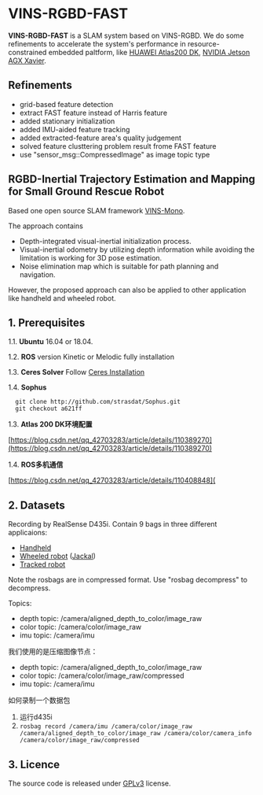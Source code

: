 # VINS-RGBD-FAST

**VINS-RGBD-FAST** is a SLAM system based on VINS-RGBD. We do some refinements to accelerate the system's performance in resource-constrained embedded paltform, like [HUAWEI Atlas200 DK](https://e.huawei.com/en/products/cloud-computing-dc/atlas/atlas-200), [NVIDIA Jetson AGX Xavier](https://www.nvidia.com/en-us/autonomous-machines/embedded-systems/jetson-agx-xavier/).

## Refinements
* grid-based feature detection
* extract FAST feature instead of Harris feature
* added stationary initialization
* added IMU-aided feature tracking
* added extracted-feature area's quality judgement
* solved feature clusttering problem result frome FAST feature
* use "sensor_msg::CompressedImage" as image topic type
  
## RGBD-Inertial Trajectory Estimation and Mapping for Small Ground Rescue Robot

Based one open source SLAM framework [VINS-Mono](https://github.com/HKUST-Aerial-Robotics/VINS-Mono).

The approach contains
+ Depth-integrated visual-inertial initialization process.
+ Visual-inertial odometry by utilizing depth information while avoiding the limitation is working for 3D pose estimation.
+ Noise elimination map which is suitable for path planning and navigation.

However, the proposed approach can also be applied to other application like handheld and wheeled robot.

## 1. Prerequisites
1.1. **Ubuntu** 16.04 or 18.04.

1.2. **ROS** version Kinetic or Melodic fully installation

1.3. **Ceres Solver**
Follow [Ceres Installation](http://ceres-solver.org/installation.html)

1.4. **Sophus**
```
  git clone http://github.com/strasdat/Sophus.git
  git checkout a621ff
```

1.3. **Atlas 200 DK环境配置**

[https://blog.csdn.net/qq_42703283/article/details/110389270](https://blog.csdn.net/qq_42703283/article/details/110389270)

1.4. **ROS多机通信**

[https://blog.csdn.net/qq_42703283/article/details/110408848](

## 2. Datasets

Recording by RealSense D435i. Contain 9 bags in three different applicaions:
+ [Handheld](https://star-center.shanghaitech.edu.cn/seafile/d/0ea45d1878914077ade5/)
+ [Wheeled robot](https://star-center.shanghaitech.edu.cn/seafile/d/78c0375114854774b521/) ([Jackal](https://www.clearpathrobotics.com/jackal-small-unmanned-ground-vehicle/))
+ [Tracked robot](https://star-center.shanghaitech.edu.cn/seafile/d/f611fc44df0c4b3d936d/)

Note the rosbags are in compressed format. Use "rosbag decompress" to decompress.

Topics:
+ depth topic: /camera/aligned_depth_to_color/image_raw
+ color topic: /camera/color/image_raw
+ imu topic: /camera/imu

我们使用的是压缩图像节点：

+ depth topic: /camera/aligned_depth_to_color/image_raw
+ color topic: /camera/color/image_raw/compressed
+ imu topic: /camera/imu

如何录制一个数据包

1. 运行d435i
2. `rosbag record /camera/imu /camera/color/image_raw /camera/aligned_depth_to_color/image_raw /camera/color/camera_info /camera/color/image_raw/compressed`


## 3. Licence
The source code is released under [GPLv3](http://www.gnu.org/licenses/) license.

